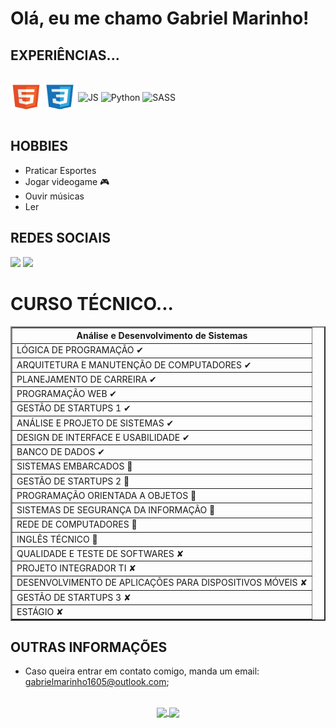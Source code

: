 # Olá, eu me chamo Gabriel Marinho!

## EXPERIÊNCIAS...
<br>
<div>
  <img align="center" alt="HTML" height="40" width="50" src="https://raw.githubusercontent.com/devicons/devicon/master/icons/html5/html5-original.svg">
  <img align="center" alt="CSS" height="40" width="50" src="https://raw.githubusercontent.com/devicons/devicon/master/icons/css3/css3-original.svg">
  <img align="center" alt="JS" height="45" width="55" src="https://cdn.jsdelivr.net/gh/devicons/devicon@latest/icons/javascript/javascript-original.svg" />         
  <img align="center" alt="Python" height="45" width="55" src="https://i.imgur.com/w6HYuAI.png"> 
  <img align="center" alt="SASS" height="45" width="55" src="https://cdn.jsdelivr.net/gh/devicons/devicon@latest/icons/sass/sass-original.svg" />
          
  
</div>
<br>

## HOBBIES
  * Praticar Esportes 
  * Jogar videogame 🎮
  * Ouvir músicas
  * Ler

## REDES SOCIAIS
 <div style="display:inline_block">
  <a href="https://www.instagram.com/gabriel.m7/" target="_blank"><img src="https://img.shields.io/badge/-Instagram-%23E4405F?style=for-the-badge&logo=instagram&logoColor=white" target=" _blank"></a>
   <a href="mailto:gabrielmarinho1605@gmail.com"><img src="https://img.shields.io/badge/-Gmail-%23333?style=for-the-badge&logo=gmail&logoColor=white" target="_blank"></a>
  </div>

  # CURSO TÉCNICO...

 <table border="2">
   <tr>
  <th>Análise e Desenvolvimento de Sistemas</th>
  </tr>
  <tr>
  <td>LÓGICA DE PROGRAMAÇÃO ✔ </td>
  </tr>
  <tr>
  <td>ARQUITETURA E MANUTENÇÃO DE COMPUTADORES ✔</td>
  </tr>
  <tr>
  <td>PLANEJAMENTO DE CARREIRA ✔</td>
  </tr>
  <tr>
  <td>PROGRAMAÇÃO WEB ✔</td>
  </tr>
  <tr>
  <td>GESTÃO DE STARTUPS 1 ✔</td>
  </tr>
  <tr>
  <td>ANÁLISE E PROJETO DE SISTEMAS ✔</td>
  </tr>
  <tr>
  <td>DESIGN DE INTERFACE E USABILIDADE ✔</td>
  </tr>

  <tr>
  <td>BANCO DE DADOS ✔</td>
  </tr>

  <tr>
  <td>SISTEMAS EMBARCADOS 🔄</td>
  </tr>

  <tr>
  <td>GESTÃO DE STARTUPS 2 🔄</td>
  </tr>

  <tr>
  <td>PROGRAMAÇÃO ORIENTADA A OBJETOS 🔄</td>
  </tr>

  <tr>
  <td>SISTEMAS DE SEGURANÇA DA INFORMAÇÃO 🔄</td>
  </tr>

  <tr>
  <td>REDE DE COMPUTADORES 🔄</td>
  </tr>

  <tr>
  <td>INGLÊS TÉCNICO 🔄</td>
  </tr>

  <tr>
  <td>QUALIDADE E TESTE DE SOFTWARES ✘</td>
  </tr>

  <tr>
  <td>PROJETO INTEGRADOR TI ✘</td>
  </tr>

  <tr>
  <td>DESENVOLVIMENTO DE APLICAÇÕES PARA DISPOSITIVOS MÓVEIS ✘</td>
  </tr>

  <tr>
  <td>GESTÃO DE STARTUPS 3 ✘</td>
  </tr>

  <tr>
  <td>ESTÁGIO ✘</td>
  </tr>

  </table>



## OUTRAS INFORMAÇÕES
  * Caso queira entrar em contato comigo, manda um email: gabrielmarinho1605@outlook.com;
 
  <br>
<div align="center" style="display:flex; justify-content: space-evenly;">
  <a href="https://github.com/gMarinhum085/">
    <img height="200em" align="center" src="https://github-readme-stats.vercel.app/api?username=gMarinhum085&show_icons=true&theme=algolia&include_all_commits=true&count_private=true&locale=pt-br&border_radius=10&rank_icon=github"/>
    <img height="200em" align="center" src="https://github-readme-stats.vercel.app/api/top-langs/?username=gMarinhum085&layout=compact&langs_count=7&theme=algolia&locale=pt-br&border_radius=10&"/>
  </a>
</div>
